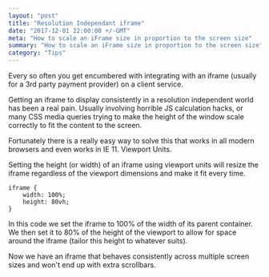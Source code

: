 ```yaml
---
layout: "post"
title: "Resolution Independant iframe"
date: "2017-12-01 22:00:00 +/-GMT"
meta: "How to scale an iFrame size in proportion to the screen size"
summary: "How to scale an iFrame size in proportion to the screen size"
category: "Tips"
---
```


Every so often you get encumbered with integrating with an iframe (usually for a 3rd party payment provider) on a client service.

Getting an iframe to display consistently in a resolution independent world has been a real pain. Usually involving horrible JS calculation hacks, or many CSS media queries trying to make the height of the window scale correctly to fit the content to the screen.

Fortunately there is a really easy way to solve this that works in all modern browsers and even works in IE 11. Viewport Units.

Setting the height (or width) of an iframe using viewport units will resize the iframe regardless of the viewport dimensions and make it fit every time.

```
iframe {
    width: 100%;
    height: 80vh;
}
```

In this code we set the iframe to 100% of the width of its parent container. We then set it to 80% of the height of the viewport to allow for space around the iframe (tailor this height to whatever suits).

Now we have an iframe that behaves consistently across multiple screen sizes and won't end up with extra scrollbars.
